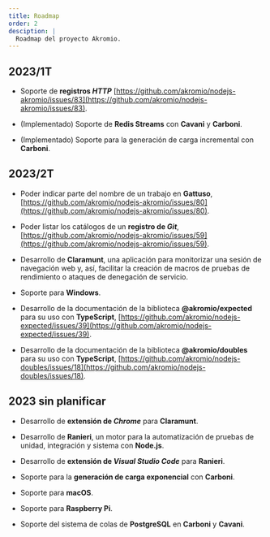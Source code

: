 ```yaml
---
title: Roadmap
order: 2
desciption: |
  Roadmap del proyecto Akromio.
---
```


## 2023/1T

- Soporte de **registros *HTTP*** [https://github.com/akromio/nodejs-akromio/issues/83](https://github.com/akromio/nodejs-akromio/issues/83).

- (Implementado) Soporte de **Redis Streams** con **Cavani** y **Carboni**.

- (Implementado) Soporte para la generación de carga incremental con **Carboni**.

## 2023/2T

- Poder indicar parte del nombre de un trabajo en **Gattuso**, [https://github.com/akromio/nodejs-akromio/issues/80](https://github.com/akromio/nodejs-akromio/issues/80).

- Poder listar los catálogos de un **registro de *Git***, [https://github.com/akromio/nodejs-akromio/issues/59](https://github.com/akromio/nodejs-akromio/issues/59).

- Desarrollo de **Claramunt**, una aplicación para monitorizar una sesión de navegación web y, así, facilitar la creación de macros de pruebas de rendimiento o ataques de denegación de servicio.

- Soporte para **Windows**.

- Desarrollo de la documentación de la biblioteca **@akromio/expected** para su uso con **TypeScript**, [https://github.com/akromio/nodejs-expected/issues/39](https://github.com/akromio/nodejs-expected/issues/39).

- Desarrollo de la documentación de la biblioteca **@akromio/doubles** para su uso con **TypeScript**, [https://github.com/akromio/nodejs-doubles/issues/18](https://github.com/akromio/nodejs-doubles/issues/18).

## 2023 sin planificar

- Desarrollo de **extensión de *Chrome*** para **Claramunt**.

- Desarrollo de **Ranieri**, un motor para la automatización de pruebas de unidad, integración y sistema con **Node.js**.

- Desarrollo de **extensión de *Visual Studio Code*** para **Ranieri**.

- Soporte para la **generación de carga exponencial** con **Carboni**.

- Soporte para **macOS**.

- Soporte para **Raspberry Pi**.

- Soporte del sistema de colas de **PostgreSQL** en **Carboni** y **Cavani**.
